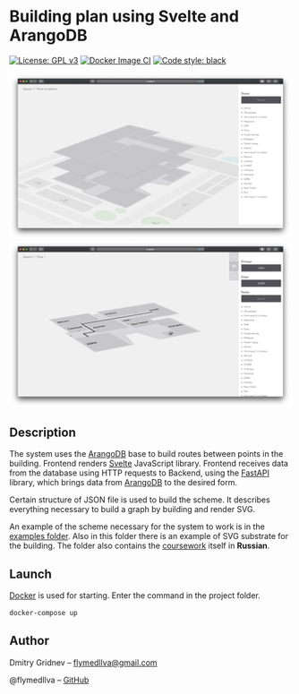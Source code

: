 # Building plan using Svelte and ArangoDB
[![License: GPL v3](https://img.shields.io/badge/License-GPL%20v3-blue.svg)](https://www.gnu.org/licenses/gpl-3.0)
[![Docker Image CI](https://github.com/FlymeDllVa/BuildingPlan/workflows/Docker%20Image%20CI/badge.svg)](https://github.com/FlymeDllVa/BuildingPlan/actions)
<a href="https://github.com/psf/black"><img alt="Code style: black" src="https://img.shields.io/badge/code%20style-black-000000.svg"></a>

<img src="./img/1.png"/>
<img src="./img/2.png"/>

## Description
The system uses the [ArangoDB](https://www.arangodb.com) base to build routes between points in the building.
Frontend renders [Svelte](https://svelte.dev)  JavaScript library. Frontend receives data from the database using HTTP requests to Backend, using the [FastAPI](https://fastapi.tiangolo.com) library, which brings data from [ArangoDB](https://www.arangodb.com) to the desired form.

Certain structure of JSON file is used to build the scheme. It describes everything necessary to build a graph by building and render SVG.

An example of the scheme necessary for the system to work is in the [examples folder](https://github.com/FlymeDllVa/BuildingPlan/blob/master/examples).
Also in this folder there is an example of SVG substrate for the building.
The folder also contains the [coursework](https://github.com/FlymeDllVa/BuildingPlan/blob/master/examples/course.docx) itself in **Russian**.

## Launch
[Docker](https://www.docker.com) is used for starting. Enter the command in the project folder.
```bash
docker-compose up
```

## Author 

Dmitry Gridnev – flymedllva@gmail.com

@flymedllva – [GitHub](https://github.com/FlymeDllVa)